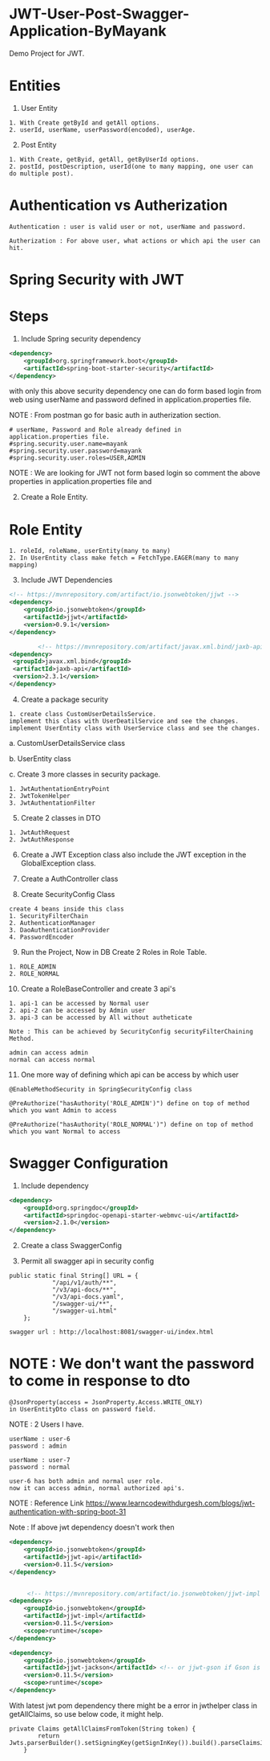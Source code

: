 # JWT-User-Post-Swagger-Application-ByMayank

Demo Project for JWT.

# Entities 
1. User Entity
```properties
1. With Create getById and getAll options.
2. userId, userName, userPassword(encoded), userAge.
```

2. Post Entity
```properties
1. With Create, getByid, getAll, getByUserId options.
2. postId, postDescription, userId(one to many mapping, one user can do multiple post).
```

# Authentication vs Autherization
```properties
Authentication : user is valid user or not, userName and password.

Autherization : For above user, what actions or which api the user can hit. 
```

# Spring Security with JWT
# Steps 

1. Include Spring security dependency
```xml
<dependency>
    <groupId>org.springframework.boot</groupId>
    <artifactId>spring-boot-starter-security</artifactId>
</dependency>
```
with only this above security dependency one can do form based login 
from web using userName and password defined in application.properties file.

NOTE : From postman go for basic auth in autherization section. 
```properties
# userName, Password and Role already defined in application.properties file.
#spring.security.user.name=mayank
#spring.security.user.password=mayank
#spring.security.user.roles=USER,ADMIN
```

NOTE : We are looking for JWT not form based login so comment the above properties in application.properties file and 

2. Create a Role Entity.

# Role Entity
```properties
1. roleId, roleName, userEntity(many to many)
2. In UserEntity class make fetch = FetchType.EAGER(many to many mapping)
```
3. Include JWT Dependencies
```xml
<!-- https://mvnrepository.com/artifact/io.jsonwebtoken/jjwt -->
<dependency>
    <groupId>io.jsonwebtoken</groupId>
    <artifactId>jjwt</artifactId>
    <version>0.9.1</version>
</dependency>

        <!-- https://mvnrepository.com/artifact/javax.xml.bind/jaxb-api -->
<dependency>
 <groupId>javax.xml.bind</groupId>
 <artifactId>jaxb-api</artifactId>
 <version>2.3.1</version>
</dependency>
```

4. Create a package security
```properties
1. create class CustomUserDetailsService.
implement this class with UserDeatilService and see the changes.
implement UserEntity class with UserService class and see the changes.
```
a. CustomUserDetailsService class 


b. UserEntity class 


c. Create 3 more classes in security package.
```properties
1. JwtAuthentationEntryPoint
2. JwtTokenHelper
3. JwtAuthentationFilter
```

5. Create 2 classes in DTO
```properties
1. JwtAuthRequest
2. JwtAuthResponse
```
6. Create a JWT Exception class also include the JWT exception in the GlobalException class.


7. Create a AuthController class


8. Create SecurityConfig Class
```properties
create 4 beans inside this class 
1. SecurityFilterChain
2. AuthenticationManager
3. DaoAuthenticationProvider
4. PasswordEncoder
```

9. Run the Project, Now in DB Create 2 Roles in Role Table.
```properties
1. ROLE_ADMIN
2. ROLE_NORMAL
```

10. Create a RoleBaseController and create 3 api's 
```properties
1. api-1 can be accessed by Normal user
2. api-2 can be accessed by Admin user
3. api-3 can be accessed by All without autheticate

Note : This can be achieved by SecurityConfig securityFilterChaining Method.

admin can access admin
normal can access normal
```

11. One more way of defining which api can be access by which user
```properties
@EnableMethodSecurity in SpringSecurityConfig class

@PreAuthorize("hasAuthority('ROLE_ADMIN')") define on top of method which you want Admin to access

@PreAuthorize("hasAuthority('ROLE_NORMAL')") define on top of method which you want Normal to access
```


# Swagger Configuration
1. Include dependency 
```xml
<dependency>
    <groupId>org.springdoc</groupId>
    <artifactId>springdoc-openapi-starter-webmvc-ui</artifactId>
    <version>2.1.0</version>
</dependency>
```

2. Create a class SwaggerConfig

3. Permit all swagger api in security config
```properties
public static final String[] URL = {
            "/api/v1/auth/**",
            "/v3/api-docs/**",
            "/v3/api-docs.yaml",
            "/swagger-ui/**",
            "/swagger-ui.html"
    };

swagger url : http://localhost:8081/swagger-ui/index.html
```

# NOTE : We don't want the password to come in response to dto
```properties
@JsonProperty(access = JsonProperty.Access.WRITE_ONLY)
in UserEntityDto class on password field.
```

NOTE : 2 Users I have.
```properties
userName : user-6
password : admin

userName : user-7
password : normal
```

```properties
user-6 has both admin and normal user role.
now it can access admin, normal authorized api's.
```

NOTE : Reference Link
https://www.learncodewithdurgesh.com/blogs/jwt-authentication-with-spring-boot-31



Note : If above jwt dependency doesn't work then 
```xml
<dependency>
    <groupId>io.jsonwebtoken</groupId>
    <artifactId>jjwt-api</artifactId>
    <version>0.11.5</version>
</dependency>


     <!-- https://mvnrepository.com/artifact/io.jsonwebtoken/jjwt-impl -->
<dependency>
    <groupId>io.jsonwebtoken</groupId>
    <artifactId>jjwt-impl</artifactId>
    <version>0.11.5</version>
    <scope>runtime</scope>
</dependency>

<dependency>
    <groupId>io.jsonwebtoken</groupId>
    <artifactId>jjwt-jackson</artifactId> <!-- or jjwt-gson if Gson is preferred -->
    <version>0.11.5</version>
    <scope>runtime</scope>
</dependency>
```

With latest jwt pom dependency there might be a error in jwthelper class in getAllClaims, so use below code, it might help.
```properties
private Claims getAllClaimsFromToken(String token) {
        return Jwts.parserBuilder().setSigningKey(getSignInKey()).build().parseClaimsJws(token).getBody();
    }
```




